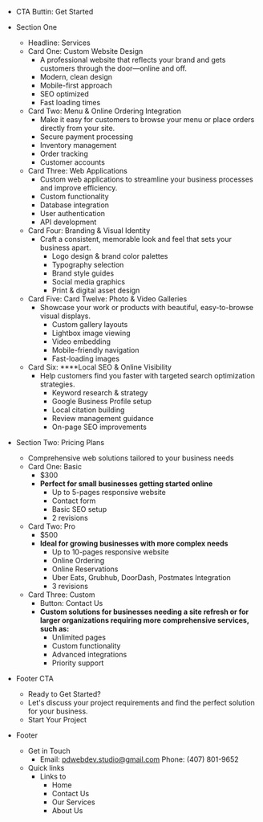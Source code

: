 - CTA Buttin: Get Started
- Section One
  - Headline: Services
  - Card One: Custom Website Design
    - A professional website that reflects your brand and gets customers through the door—online and off.
    - Modern, clean design
    - Mobile-first approach
    - SEO optimized
    - Fast loading times
  - Card Two: Menu & Online Ordering Integration
    - Make it easy for customers to browse your menu or place orders directly from your site.
    - Secure payment processing
    - Inventory management
    - Order tracking
    - Customer accounts
  - Card Three: Web Applications
    - Custom web applications to streamline your business processes and improve efficiency.
    - Custom functionality
    - Database integration
    - User authentication
    - API development
  - Card Four: Branding & Visual Identity
    - Craft a consistent, memorable look and feel that sets your business apart.
      - Logo design & brand color palettes
      - Typography selection
      - Brand style guides
      - Social media graphics
      - Print & digital asset design
  - Card Five: Card Twelve: Photo & Video Galleries
    - Showcase your work or products with beautiful, easy-to-browse visual displays.
      - Custom gallery layouts
      - Lightbox image viewing
      - Video embedding
      - Mobile-friendly navigation
      - Fast-loading images
  - Card Six: \*\*\*\*Local SEO & Online Visibility
    - Help customers find you faster with targeted search optimization strategies.
      - Keyword research & strategy
      - Google Business Profile setup
      - Local citation building
      - Review management guidance
      - On-page SEO improvements

- Section Two: Pricing Plans
  - Comprehensive web solutions tailored to your business needs
  - Card One: Basic
    - $300
    - **Perfect for small businesses getting started online**
      - Up to 5-pages responsive website
      - Contact form
      - Basic SEO setup
      - 2 revisions
  - Card Two: Pro
    - $500
    - **Ideal for growing businesses with more complex needs**
      - Up to 10-pages responsive website
      - Online Ordering
      - Online Reservations
      - Uber Eats, Grubhub, DoorDash, Postmates Integration
      - 3 revisions
  - Card Three: Custom
    - Button: Contact Us
    - **Custom solutions for businesses needing a site refresh or for larger organizations requiring more comprehensive services, such as:**
      - Unlimited pages
      - Custom functionality
      - Advanced integrations
      - Priority support
- Footer CTA
  - Ready to Get Started?
  - Let's discuss your project requirements and find the perfect solution for your business.
  - Start Your Project
- Footer
  - Get in Touch
    - Email: [pdwebdev.studio@gmail.com](mailto:pdwebdev.studio@gmail.com)
      Phone: (407) 801-9652
  - Quick links
    - Links to
      - Home
      - Contact Us
      - Our Services
      - About Us
